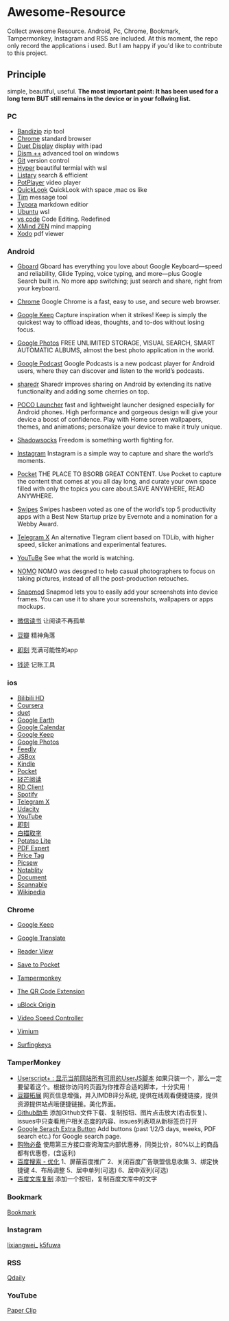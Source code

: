 # Awesome-Resource
Collect  awesome Resource.  Android, Pc, Chrome, Bookmark, Tampermonkey,  Instagram and RSS  are included.
At this moment, the repo only record the applications i used. But I am happy if you'd like to contribute to this project.

## Principle
simple, beautiful, useful.
**The most important point: It has been used for a long term BUT still remains in the device or in your follwing list.**

### PC
- [Bandizip](http://www.bandisoft.com/bandizip/) zip tool
- [Chrome](http://www.google.com/chrome) standard browser
- [Duet Display](https://www.duetdisplay.com/) display with ipad
- [Dism ++](https://www.chuyu.me/zh-Hans/) advanced tool on windows
- [Git](https://git-scm.com/downloads) version control
- [Hyper](https://hyper.is/) beautiful termial with wsl
- [Listary](https://www.listary.com/) search & efficient
- [PotPlayer](https://potplayer.daum.net/) video player
- [QuickLook](https://pooi.moe/QuickLook/) QuickLook with space ,mac os like
- [Tim](http://tim.qq.com/) message tool
- [Typora](http://typora.io) markdown editior
- [Ubuntu](https://tutorials.ubuntu.com/tutorial/tutorial-ubuntu-on-windows#0) wsl 
- [vs code](https://code.visualstudio.com/) Code Editing. Redefined
- [XMind ZEN](https://www.xmind.cn/zen/) mind mapping 
- [Xodo](https://www.xodo.com/) pdf viewer


### Android
- [Gboard](https://play.google.com/store/apps/details?id=com.google.android.inputmethod.latin) 
Gboard has everything you love about Google Keyboard—speed and reliability, Glide Typing, voice typing, and more—plus Google Search built in. No more app switching; just search and share, right from your keyboard.

- [Chrome](https://play.google.com/store/apps/details?id=com.android.chrome)
Google Chrome is a fast, easy to use, and secure web browser.

- [Google Keep](https://play.google.com/store/apps/details?id=com.google.android.keep)
Capture inspiration when it strikes! Keep is simply the quickest way to offload ideas, thoughts, and to-dos without losing focus.

- [Google Photos](https://play.google.com/store/apps/details?id=com.google.android.apps.photos)
FREE UNLIMITED STORAGE, VISUAL SEARCH, SMART AUTOMATIC ALBUMS, almost the best photo application in the world.

- [Google Podcast](https://play.google.com/store/apps/details?id=com.google.android.apps.podcasts)
Google Podcasts is a new podcast player for Android users, where they can discover and listen to the world’s podcasts. 

- [sharedr](https://play.google.com/store/apps/details?id=com.rejh.sharedr)
Sharedr improves sharing on Android by extending its native functionality and adding some cherries on top.

- [POCO Launcher](https://play.google.com/store/apps/details?id=com.mi.android.globallauncher)
 fast and lightweight launcher designed especially for Android phones. High performance and gorgeous design will give your device a boost of confidence. Play with Home screen wallpapers, themes, and animations; personalize your device to make it truly unique.

- [Shadowsocks](https://github.com/shadowsocks/shadowsocks-android/releases)
Freedom is something worth fighting for.

- [Instagram](https://play.google.com/store/apps/details?id=com.instagram.android) 
Instagram is a simple way to capture and share the world’s moments. 

- [Pocket](https://play.google.com/store/apps/details?id=com.ideashower.readitlater.pro) 
 THE PLACE TO BSORB GREAT CONTENT.
 Use Pocket to capture the content that comes at you all day long, and curate your own space filled with only the topics you care about.SAVE ANYWHERE, READ ANYWHERE.

- [Swipes](https://play.google.com/store/apps/details?id=com.swipesapp.android)
 Swipes hasbeen voted as one of the world’s top 5 productivity apps with a Best New Startup prize by Evernote and a nomination for a Webby Award.

- [Telegram X](https://play.google.com/store/apps/details?id=org.thunderdog.challegram)
 An alternative Tlegram client based on TDLib, with higher speed, slicker animations and experimental features.

- [YouTuBe](https://play.google.com/store/apps/details?id=com.google.android.youtube) 
See what the world is watching.

- [NOMO](https://play.google.com/store/apps/details?id=com.blink.academy.nomopro)
 NOMO was desgned to help casual photographers to focus on taking pictures, instead of all the post-production retouches. 

- [Snapmod](https://play.google.com/store/apps/details?id=cn.gavinliu.snapmod)
 Snapmod lets you to easily add your screenshots into device frames. You can use it to share your screenshots, wallpapers or apps mockups.

- [微信读书](https://weread.qq.com/)
让阅读不再孤单

- [豆瓣](https://www.douban.com/doubanapp)
精神角落
 
- [即刻](https://okjike.com/)
充满可能性的app

- [钱迹](https://qianjiapp.com/) 记账工具

### ios
- [Bilibili HD](https://itunes.apple.com/cn/app/%E5%93%94%E5%93%A9%E5%93%94%E5%93%A9hd-%E5%BC%B9%E5%B9%95%E7%95%AA%E5%89%A7%E7%9B%B4%E6%92%AD%E9%AB%98%E6%B8%85%E8%A7%86%E9%A2%91/id1093486973?mt=8)
- [Coursera](https://itunes.apple.com/app/apple-store/id736535961?mt=8)
- [duet](https://www.duetdisplay.com)
- [Google Earth](https://itunes.apple.com/us/app/google-earth/id293622097?mt=8)
- [Google Calendar](https://itunes.apple.com/us/app/google-calendar-time-planner/id909319292?mt=8)
- [Google Keep](https://itunes.apple.com/us/app/google-keep-notes-and-lists/id1029207872?mt=8) 
- [Google Photos](https://itunes.apple.com/us/app/google-photos/id962194608?mt=8)
- [Feedly](https://itunes.apple.com/us/app/feedly-smart-news-reader/id396069556?mt=8)
- [JSBox](https://itunes.apple.com/cn/app/jsbox-%E5%AD%A6%E4%B9%A0%E5%86%99%E4%BB%A3%E7%A0%81/id1312014438?mt=8)
- [Kindle](https://itunes.apple.com/gb/app/kindle/id302584613?mt=8)
- [Pocket](https://itunes.apple.com/us/app/pocket-save-read-grow/id309601447?mt=8)
- [轻芒阅读](https://itunes.apple.com/us/app/%E8%BD%BB%E8%8A%92%E9%98%85%E8%AF%BB/id1324073897?mt=8)
- [RD Client](https://docs.microsoft.com/en-us/windows-server/remote/remote-desktop-services/clients/remote-desktop-ios)
- [Spotify](https://itunes.apple.com/us/app/spotify-music/id324684580?mt=8)
- [Telegram X](https://itunes.apple.com/us/app/telegram-x/id898228810?mt=8)
- [Udacity](https://itunes.apple.com/us/app/udacity/id819700933?mt=8)
- [YouTube](https://itunes.apple.com/us/app/youtube-watch-listen-stream/id544007664?mt=8)
- [即刻](https://itunes.apple.com/cn/app/%E5%8D%B3%E5%88%BB-%E6%89%BE%E5%88%B0%E8%87%AA%E5%B7%B1%E4%BA%BA/id966129812?mt=8)
- [白描取字](https://itunes.apple.com/cn/app/%E7%99%BD%E6%8F%8F%E5%8F%96%E5%AD%97-%E4%B8%93%E4%B8%9A%E6%96%87%E5%AD%97%E8%AF%86%E5%88%AB%E5%B7%A5%E5%85%B7/id1437865316#?platform=ipad)
- [Potatso Lite](https://itunes.apple.com/us/app/potatso-lite/id1239860606?mt=8)
- [PDF Expert](https://pdfexpert.com/ios)
- [Price Tag](https://itunes.apple.com/cn/app/price-tag-%E5%8F%91%E7%8E%B0%E5%A5%BD%E5%BA%94%E7%94%A8/id1166819590?mt=8)
- [Picsew](https://itunes.apple.com/us/app/picsew-screenshot-stitching/id1208145167?mt=8)
- [Notablity](https://itunes.apple.com/us/app/notability/id360593530?mt=8)
- [Document](https://itunes.apple.com/us/app/documents-by-readdle/id364901807?mt=8)
- [Scannable](https://itunes.apple.com/us/app/evernote-scannable/id883338188?mt=8)
- [Wikipedia](https://itunes.apple.com/us/app/wikipedia/id324715238?mt=8)


### Chrome
- [Google Keep](https://chrome.google.com/webstore/detail/google-keep-chrome-extens/lpcaedmchfhocbbapmcbpinfpgnhiddi) 

- [Google Translate](https://chrome.google.com/webstore/detail/google-translate/aapbdbdomjkkjkaonfhkkikfgjllcleb)

- [Reader View](https://chrome.google.com/webstore/detail/reader-view/iibolhpkjjmoepndefdmdlmbpfhlgjpl)

- [Save to Pocket](https://chrome.google.com/webstore/detail/save-to-pocket/niloccemoadcdkdjlinkgdfekeahmflj)

- [Tampermonkey](https://chrome.google.com/webstore/detail/tampermonkey/dhdgffkkebhmkfjojejmpbldmpobfkfo)

- [The QR Code Extension](https://chrome.google.com/webstore/detail/the-qr-code-extension/oijdcdmnjjgnnhgljmhkjlablaejfeeb)

- [uBlock Origin](https://chrome.google.com/webstore/detail/ublock-origin/cjpalhdlnbpafiamejdnhcphjbkeiagm)

- [Video Speed Controller](https://chrome.google.com/webstore/detail/video-speed-controller/nffaoalbilbmmfgbnbgppjihopabppdk)

- [Vimium](https://chrome.google.com/webstore/detail/vimium/dbepggeogbaibhgnhhndojpepiihcmeb)

- [Surfingkeys](https://chrome.google.com/webstore/detail/surfingkeys/gfbliohnnapiefjpjlpjnehglfpaknnc)



### TamperMonkey
- [Userscript+ : 显示当前网站所有可用的UserJS脚本](https://greasyfork.org/zh-CN/scripts/24508-userscript-show-site-all-userjs)
如果只装一个，那么一定要留着这个。根据你访问的页面为你推荐合适的脚本，十分实用！
- [豆瓣拓展](https://greasyfork.org/zh-CN/scripts/14636-mydoubanmoviehelper-%E8%B1%86%E7%93%A3%E7%94%B5%E5%BD%B1c-%E8%B1%86%E7%93%A3-%E8%B1%86%E7%93%A3%E7%94%B5%E5%BD%B1-movie-douban-com)
网页信息增强，并入IMDB评分系统, 提供在线观看便捷链接，提供资源提供站点哦便捷链接。美化界面。
- [Github助手](https://greasyfork.org/zh-CN/scripts/37899-github%E5%8A%A9%E6%89%8B)
添加Github文件下载、复制按钮、图片点击放大(右击恢复)、issues中只查看用户相关态度的内容、issues列表项从新标签页打开
- [Google Serach Extra Button](https://greasyfork.org/zh-CN/scripts/7543-google-search-extra-buttons)
Add buttons (past 1/2/3 days, weeks, PDF search etc.) for Google search page.
- [购物必备](https://greasyfork.org/zh-CN/scripts/37500-%E8%B4%AD%E7%89%A9%E5%BF%85%E5%A4%87-%E5%90%8C%E7%B1%BB%E5%95%86%E5%93%81%E8%87%AA%E5%8A%A8%E6%AF%94%E4%BB%B7-%E6%B7%98%E5%AE%9D%E7%AD%89%E5%90%84%E7%BD%91%E7%AB%99%E5%86%85%E9%83%A8%E4%BC%98%E6%83%A0%E5%88%B8%E4%B8%80%E9%94%AE%E8%8E%B7%E5%8F%96-%E5%8E%86%E5%8F%B2%E4%BB%B7%E6%A0%BC%E8%87%AA%E5%8A%A8%E6%9F%A5%E8%AF%A2)
使用第三方接口查询淘宝内部优惠券，同类比价，80%以上的商品都有优惠卷，(含返利)
- [百度搜索 - 优化](https://greasyfork.org/zh-CN/scripts/31642-%E7%99%BE%E5%BA%A6%E6%90%9C%E7%B4%A2-%E4%BC%98%E5%8C%96)
1、屏蔽百度推广 2、关闭百度广告联盟信息收集 3、绑定快捷键 4、布局调整 5、居中单列(可选) 6、居中双列(可选)
- [百度文库复制](https://greasyfork.org/zh-CN/scripts/369861-%E7%99%BE%E5%BA%A6%E6%96%87%E5%BA%93%E6%96%87%E5%AD%97%E5%A4%8D%E5%88%B6)
添加一个按钮，复制百度文库中的文字


### Bookmark
[Bookmark](https://github.com/RoseauHan/Awesome-App/tree/master/bookmark)

### Instagram
[lixiangwei_](https://www.instagram.com/lixiangwei_)
[k5fuwa](https://www.instagram.com/k5fuwa/)

### RSS
[Qdaily](https://www.qdaily.com/feed.xml)

### YouTube
[Paper Clip](https://www.youtube.com/channel/UCUGJ-yKqQHl4FSZwUmGpiUg)
